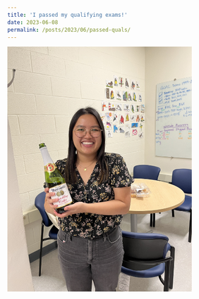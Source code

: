```yaml
---
title: 'I passed my qualifying exams!'
date: 2023-06-08
permalink: /posts/2023/06/passed-quals/
---
```


<img src="/images/quals.jpg" alt="Quals celebration" width="418" height="557" title="Quals_celebration_05June2023">